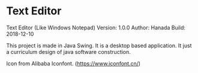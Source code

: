 # Text Editor
Text Editor (Like Windows Notepad)
Version: 1.0.0
Author: Hanada
Build: 2018-12-10

This project is made in Java Swing. It is a desktop based application.
It just a curriculum design of java software construction.

Icon from Alibaba Iconfont. (https://www.iconfont.cn/)
